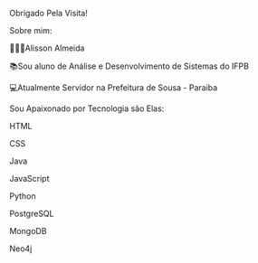 Obrigado Pela Visita!

Sobre mim:

🧔🏽‍♂️Alisson Almeida

📚Sou aluno de Análise e Desenvolvimento de Sistemas do IFPB

💻Atualmente Servidor na Prefeitura de Sousa - Paraiba

Sou Apaixonado por Tecnologia são Elas:	

HTML	

CSS	

Java	

JavaScript	

Python	

PostgreSQL	

MongoDB	

Neo4j	

<!--
**AlissonAlmeidaSS/AlissonAlmeidaSS** is a ✨ _special_ ✨ repository because its `README.md` (this file) appears on your GitHub profile.

Here are some ideas to get you started:

- 🔭 I’m currently working on ...
- 🌱 I’m currently learning ...
- 👯 I’m looking to collaborate on ...
- 🤔 I’m looking for help with ...
- 💬 Ask me about ...
- 📫 How to reach me: ...
- 😄 Pronouns: ...
- ⚡ Fun fact: ...
-->
